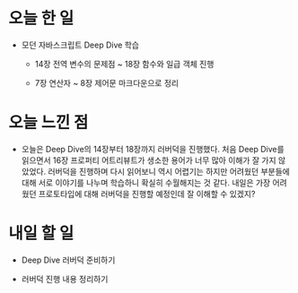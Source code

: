 # 오늘 한 일

-   모던 자바스크립트 Deep Dive 학습

    -   14장 전역 변수의 문제점 ~ 18장 함수와 일급 객체 진행

    -   7장 연산자 ~ 8장 제어문 마크다운으로 정리

# 오늘 느낀 점

-   오늘은 Deep Dive의 14장부터 18장까지 러버덕을 진행했다. 처음 Deep Dive를 읽으면서 16장 프로퍼티 어트리뷰트가 생소한 용어가 너무 많아 이해가 잘 가지 않았었다. 러버덕을 진행하며 다시 읽어보니 역시 어렵기는 하지만 어려웠던 부분들에 대해 서로 이야기를 나누며 학습하니 확실히 수월해지는 것 같다. 내일은 가장 어려웠던 프로토타입에 대해 러버덕을 진행할 예정인데 잘 이해할 수 있겠지?

# 내일 할 일

-   Deep Dive 러버덕 준비하기

-   러버덕 진행 내용 정리하기
